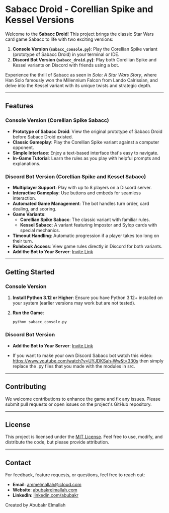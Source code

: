 # Sabacc Droid - Corellian Spike and Kessel Versions

Welcome to the **Sabacc Droid**! This project brings the classic Star Wars card game Sabacc to life with two exciting versions:

1. **Console Version (`sabacc_console.py`)**: Play the Corellian Spike variant (prototype of Sabacc Droid) in your terminal or IDE.
2. **Discord Bot Version (`sabacc_droid.py`)**: Play both Corellian Spike and Kessel variants on Discord with friends using a bot.

Experience the thrill of Sabacc as seen in _Solo: A Star Wars Story_, where Han Solo famously won the Millennium Falcon from Lando Calrissian, and delve into the Kessel variant with its unique twists and strategic depth.

---

## Features

### Console Version (Corellian Spike Sabacc)

- **Prototype of Sabacc Droid**: View the original prototype of Sabacc Droid before Sabacc Droid existed.
- **Classic Gameplay**: Play the Corellian Spike variant against a computer opponent.
- **Simple Interface**: Enjoy a text-based interface that's easy to navigate.
- **In-Game Tutorial**: Learn the rules as you play with helpful prompts and explanations.

### Discord Bot Version (Corellian Spike and Kessel Sabacc)

- **Multiplayer Support**: Play with up to 8 players on a Discord server.
- **Interactive Gameplay**: Use buttons and embeds for seamless interaction.
- **Automated Game Management**: The bot handles turn order, card dealing, and scoring.
- **Game Variants**:
  - **Corellian Spike Sabacc**: The classic variant with familiar rules.
  - **Kessel Sabacc**: A variant featuring Impostor and Sylop cards with special mechanics.
- **Timeout Handling**: Automatic progression if a player takes too long on their turn.
- **Rulebook Access**: View game rules directly in Discord for both variants.
- **Add the Bot to Your Server**: [Invite Link](https://discord.com/oauth2/authorize?client_id=YOUR_BOT_CLIENT_ID&permissions=0&scope=bot%20applications.commands)

---

## Getting Started

### Console Version

1. **Install Python 3.12 or Higher**: Ensure you have Python 3.12+ installed on your system (earlier versions may work but are not tested).

2. **Run the Game**:
    ```bash
    python sabacc_console.py
    ```

### Discord Bot Version

- **Add the Bot to Your Server**: [Invite Link](https://discord.com/oauth2/authorize?client_id=YOUR_BOT_CLIENT_ID&permissions=0&scope=bot%20applications.commands)

- If you want to make your own Discord Sabacc bot watch this video: https://www.youtube.com/watch?v=UYJDKSah-Ww&t=330s then simply replace the .py files that you made with the modules in src.

---

## Contributing

We welcome contributions to enhance the game and fix any issues. Please submit pull requests or open issues on the project's GitHub repository.

---

## License

This project is licensed under the [MIT License](LICENSE). Feel free to use, modify, and distribute the code, but please provide attribution.

---

## Contact

For feedback, feature requests, or questions, feel free to reach out:
- **Email**: ammelmallah@icloud.com
- **Website**: [abubakrelmallah.com](https://abubakrelmallah.wordpress.com/)
- **LinkedIn**: [linkedin.com/abubakr](https://www.linkedin.com/in/abubakr-elmallah-416a0b273/)

Created by Abubakr Elmallah